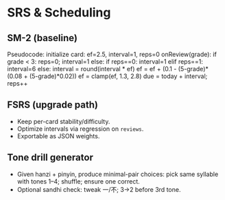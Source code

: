 # SRS & Scheduling

## SM-2 (baseline)
Pseudocode:
initialize card: ef=2.5, interval=1, reps=0
onReview(grade):
  if grade < 3: reps=0; interval=1
  else:
    if reps==0: interval=1
    elif reps==1: interval=6
    else: interval = round(interval * ef)
    ef = ef + (0.1 - (5-grade)*(0.08 + (5-grade)*0.02))
    ef = clamp(ef, 1.3, 2.8)
  due = today + interval; reps++

## FSRS (upgrade path)
- Keep per-card stability/difficulty.
- Optimize intervals via regression on `reviews`.
- Exportable as JSON weights.

## Tone drill generator
- Given hanzi + pinyin, produce minimal-pair choices:
  pick same syllable with tones 1–4; shuffle; ensure one correct.
- Optional sandhi check: tweak 一/不; 3→2 before 3rd tone.

